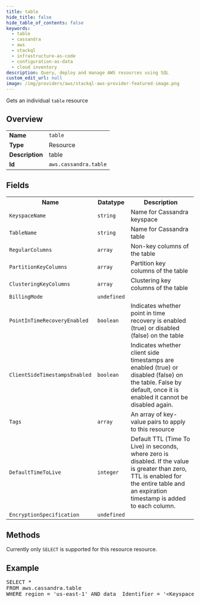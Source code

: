 ```yaml
---
title: table
hide_title: false
hide_table_of_contents: false
keywords:
  - table
  - cassandra
  - aws
  - stackql
  - infrastructure-as-code
  - configuration-as-data
  - cloud inventory
description: Query, deploy and manage AWS resources using SQL
custom_edit_url: null
image: /img/providers/aws/stackql-aws-provider-featured-image.png
---
```

Gets an individual <code>table</code> resource

## Overview
<table><tbody>
<tr><td><b>Name</b></td><td><code>table</code></td></tr>
<tr><td><b>Type</b></td><td>Resource</td></tr>
<tr><td><b>Description</b></td><td>table</td></tr>
<tr><td><b>Id</b></td><td><code>aws.cassandra.table</code></td></tr>
</tbody></table>

## Fields
<table><tbody>
<tr><th>Name</th><th>Datatype</th><th>Description</th></tr>
<tr><td><code>KeyspaceName</code></td><td><code>string</code></td><td>Name for Cassandra keyspace</td></tr>
<tr><td><code>TableName</code></td><td><code>string</code></td><td>Name for Cassandra table</td></tr>
<tr><td><code>RegularColumns</code></td><td><code>array</code></td><td>Non-key columns of the table</td></tr>
<tr><td><code>PartitionKeyColumns</code></td><td><code>array</code></td><td>Partition key columns of the table</td></tr>
<tr><td><code>ClusteringKeyColumns</code></td><td><code>array</code></td><td>Clustering key columns of the table</td></tr>
<tr><td><code>BillingMode</code></td><td><code>undefined</code></td><td></td></tr>
<tr><td><code>PointInTimeRecoveryEnabled</code></td><td><code>boolean</code></td><td>Indicates whether point in time recovery is enabled (true) or disabled (false) on the table</td></tr>
<tr><td><code>ClientSideTimestampsEnabled</code></td><td><code>boolean</code></td><td>Indicates whether client side timestamps are enabled (true) or disabled (false) on the table. False by default, once it is enabled it cannot be disabled again.</td></tr>
<tr><td><code>Tags</code></td><td><code>array</code></td><td>An array of key-value pairs to apply to this resource</td></tr>
<tr><td><code>DefaultTimeToLive</code></td><td><code>integer</code></td><td>Default TTL (Time To Live) in seconds, where zero is disabled. If the value is greater than zero, TTL is enabled for the entire table and an expiration timestamp is added to each column.</td></tr>
<tr><td><code>EncryptionSpecification</code></td><td><code>undefined</code></td><td></td></tr>

</tbody></table>

## Methods
Currently only <code>SELECT</code> is supported for this resource resource.

## Example
<pre>
SELECT * 
FROM aws.cassandra.table
WHERE region = 'us-east-1' AND data__Identifier = '&lt;KeyspaceName&gt;' AND data__Identifier = '&lt;TableName&gt;'
</pre>
